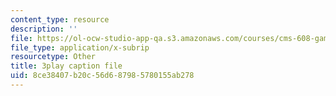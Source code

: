 ```yaml
---
content_type: resource
description: ''
file: https://ol-ocw-studio-app-qa.s3.amazonaws.com/courses/cms-608-game-design-fall-2010/8ce38407b20c56d687985780155ab278_68573.vtt
file_type: application/x-subrip
resourcetype: Other
title: 3play caption file
uid: 8ce38407-b20c-56d6-8798-5780155ab278
---
```

